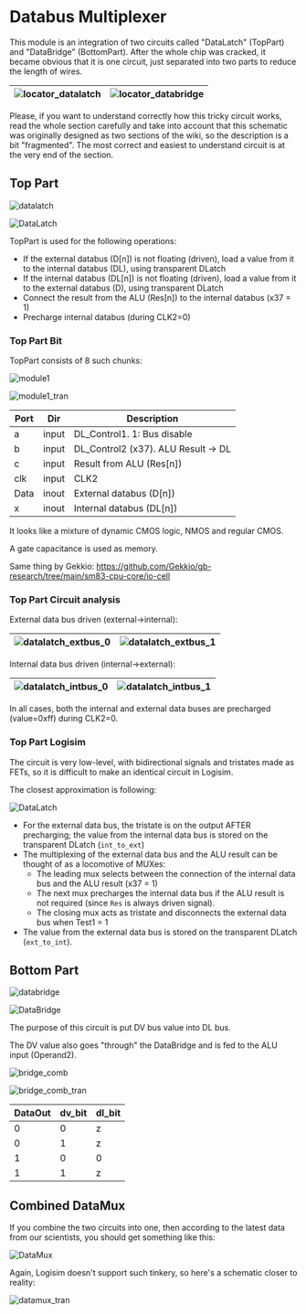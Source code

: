 # Databus Multiplexer

This module is an integration of two circuits called "DataLatch" (TopPart) and "DataBridge" (BottomPart). After the whole chip was cracked, it became obvious that it is one circuit, just separated into two parts to reduce the length of wires.

|![locator_datalatch](/imgstore/locator_datalatch.png)|![locator_databridge](/imgstore/locator_databridge.png)|
|---|---|

Please, if you want to understand correctly how this tricky circuit works, read the whole section carefully and take into account that this schematic was originally designed as two sections of the wiki, so the description is a bit "fragmented". The most correct and easiest to understand circuit is at the very end of the section.

## Top Part

![datalatch](/imgstore/datalatch.jpg)

![DataLatch](/HDL/Design/DataLatch.png)

TopPart is used for the following operations:
- If the external databus (D\[n\]) is not floating (driven), load a value from it to the internal databus (DL), using transparent DLatch
- If the internal databus (DL\[n\]) is not floating (driven), load a value from it to the external databus (D), using transparent DLatch
- Connect the result from the ALU (Res\[n\]) to the internal databus (x37 = 1)
- Precharge internal databus (during CLK2=0)

### Top Part Bit

TopPart consists of 8 such chunks:

![module1](/imgstore/modules/module1.jpg)

![module1_tran](/imgstore/modules/module1_tran.jpg)

|Port|Dir|Description|
|---|---|---|
|a|input|DL_Control1. 1: Bus disable|
|b|input|DL_Control2 (x37). ALU Result -> DL|
|c|input|Result from ALU (Res\[n\])|
|clk|input|CLK2|
|Data|inout|External databus (D\[n\])|
|x|inout|Internal databus (DL\[n\])|

It looks like a mixture of dynamic CMOS logic, NMOS and regular CMOS.

A gate capacitance is used as memory.

Same thing by Gekkio: https://github.com/Gekkio/gb-research/tree/main/sm83-cpu-core/io-cell

### Top Part Circuit analysis

External data bus driven (external->internal):

|![datalatch_extbus_0](/imgstore/datalatch_extbus_0.png)|![datalatch_extbus_1](/imgstore/datalatch_extbus_1.png)|
|---|---|

Internal data bus driven (internal->external):

|![datalatch_intbus_0](/imgstore/datalatch_intbus_0.png)|![datalatch_intbus_1](/imgstore/datalatch_intbus_1.png)|
|---|---|

In all cases, both the internal and external data buses are precharged (value=0xff) during CLK2=0.

### Top Part Logisim

The circuit is very low-level, with bidirectional signals and tristates made as FETs, so it is difficult to make an identical circuit in Logisim.

The closest approximation is following:

![DataLatch](/logisim/DataLatch.png)

- For the external data bus, the tristate is on the output AFTER precharging; the value from the internal data bus is stored on the transparent DLatch (`int_to_ext`)
- The multiplexing of the external data bus and the ALU result can be thought of as a locomotive of MUXes:
 	- The leading mux selects between the connection of the internal data bus and the ALU result (x37 = 1)
 	- The next mux precharges the internal data bus if the ALU result is not required (since `Res` is always driven signal).
 	- The closing mux acts as tristate and disconnects the external data bus when Test1 = 1
- The value from the external data bus is stored on the transparent DLatch (`ext_to_int`).

## Bottom Part

![databridge](/imgstore/databridge.jpg)

![DataBridge](/HDL/Design/DataBridge.png)

The purpose of this circuit is put DV bus value into DL bus.

The DV value also goes "through" the DataBridge and is fed to the ALU input (Operand2).

![bridge_comb](/imgstore/modules/bridge_comb.jpg)

![bridge_comb_tran](/imgstore/modules/bridge_comb_tran.jpg)

|DataOut|dv_bit|dl_bit|
|---|---|---|
|0|0|z|
|0|1|z|
|1|0|0|
|1|1|z|

## Combined DataMux

If you combine the two circuits into one, then according to the latest data from our scientists, you should get something like this:

![DataMux](/logisim/DataMux.png)

Again, Logisim doesn't support such tinkery, so here's a schematic closer to reality:

![datamux_tran](/imgstore/modules/datamux_tran.jpg)
